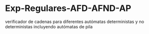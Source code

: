 # Exp-Regulares-AFD-AFND-AP
verificador de cadenas para diferentes autómatas  deterministas y no deterministas incluyendo autómatas de pila
